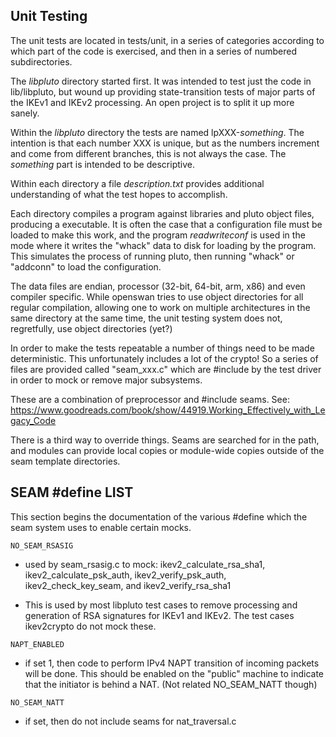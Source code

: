 Unit Testing
------------

The unit tests are located in tests/unit, in a series of categories according
to which part of the code is exercised, and then in a series of numbered
subdirectories.

The *libpluto* directory started first. It was intended to test just the code
in lib/libpluto, but wound up providing state-transition tests of major
parts of the IKEv1 and IKEv2 processing.  An open project is to split it
up more sanely.

Within the *libpluto* directory the tests are named lpXXX-_something_.
The intention is that each number XXX is unique, but as the numbers increment
and come from different branches, this is not always the case.
The _something_ part is intended to be descriptive.

Within each directory a file _description.txt_ provides additional
understanding of what the test hopes to accomplish.

Each directory compiles a program against libraries and pluto object files,
producing a executable.  It is often the case that a configuration file must
be loaded to make this work, and the program _readwriteconf_ is used in the
mode where it writes the "whack" data to disk for loading by the program.
This simulates the process of running pluto, then running "whack" or
"addconn" to load the configuration.

The data files are endian, processor (32-bit, 64-bit, arm, x86) and even
compiler specific.   While openswan tries to use object directories for all
regular compilation, allowing one to work on multiple architectures in the
same directory at the same time, the unit testing system does not,
regretfully, use object directories (yet?)

In order to make the tests repeatable a number of things need to be made
deterministic.  This unfortunately includes a lot of the crypto!  So a series
of files are provided called "seam_xxx.c" which are #include by the test
driver in order to mock or remove major subsystems.

These are a combination of preprocessor and #include seams.
See: https://www.goodreads.com/book/show/44919.Working_Effectively_with_Legacy_Code

There is a third way to override things. Seams are searched for in
the path, and modules can provide local copies or module-wide copies
outside of the seam template directories.


SEAM #define LIST
-----------------

This section begins the documentation of the various #define which the seam
system uses to enable certain mocks.

`NO_SEAM_RSASIG`

- used by seam_rsasig.c to mock: ikev2_calculate_rsa_sha1,
  ikev2_calculate_psk_auth, ikev2_verify_psk_auth,
  ikev2_check_key_seam, and ikev2_verify_rsa_sha1

- This is used by most libpluto test cases to remove processing
  and generation of RSA signatures for IKEv1 and IKEv2.
  The test cases ikev2crypto do not mock these.

`NAPT_ENABLED`

- if set 1, then code to perform IPv4 NAPT transition of incoming
  packets will be done.  This should be enabled on the "public"
  machine to indicate that the initiator is behind a NAT.
  (Not related NO_SEAM_NATT though)

`NO_SEAM_NATT`

- if set, then do not include seams for nat_traversal.c

